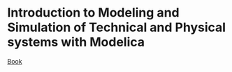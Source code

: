 # Introduction to Modeling and Simulation of Technical and Physical systems with Modelica
[Book](https://onlinelibrary.wiley.com/doi/book/10.1002/9781118094259)

